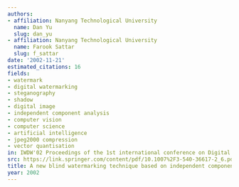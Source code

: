 ```yaml
---
authors:
- affiliation: Nanyang Technological University
  name: Dan Yu
  slug: dan_yu
- affiliation: Nanyang Technological University
  name: Farook Sattar
  slug: f_sattar
date: '2002-11-21'
estimated_citations: 16
fields:
- watermark
- digital watermarking
- steganography
- shadow
- digital image
- independent component analysis
- computer vision
- computer science
- artificial intelligence
- jpeg2000 compression
- vector quantisation
in: IWDW'02 Proceedings of the 1st international conference on Digital watermarking
src: https://link.springer.com/content/pdf/10.1007%2F3-540-36617-2_6.pdf
title: A new blind watermarking technique based on independent component analysis
year: 2002
---
```

